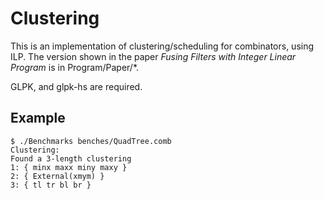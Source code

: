 Clustering
==========

This is an implementation of clustering/scheduling for combinators, using ILP.
The version shown in the paper *Fusing Filters with Integer Linear Program* is in Program/Paper/*.

GLPK, and glpk-hs are required.


Example
----
    $ ./Benchmarks benches/QuadTree.comb
    Clustering:
    Found a 3-length clustering
    1: { minx maxx miny maxy }
    2: { External(xmym) }
    3: { tl tr bl br }

